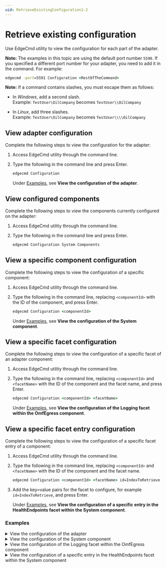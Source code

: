 ```yaml
---
uid: RetrieveExistingConfiguration1-2
---
```


# Retrieve existing configuration

Use EdgeCmd utility to view the configuration for each part of the adapter.

**Note:** The examples in this topic are using the default port number `5590`. If you specified a different port number for your adapter, you need to add it in the command. For example:

```cmd
edgecmd -port=5591 Configuration <RestOfTheCommand>
```

**Note:** If a command contains slashes, you must escape them as follows:<br> 
  - In *Windows*, add a second slash.<br> 
       Example: `TestUser\OilCompany` becomes `TestUser\\OilCompany`

  - In *Linux*, add three slashes.<br>
       Example: `TestUser\OilCompany` becomes `TestUser\\\\OilCompany`

## View adapter configuration

Complete the following steps to view the configuration for the adapter:

1. Access EdgeCmd utility through the command line.
2. Type the following in the command line and press Enter.

   ```cmd
   edgecmd Configuration
   ```
  
   Under [Examples](#examples), see **View the configuration of the adapter**.
  
## View configured components

Complete the following steps to view the components currently configured on the adapter:

1. Access EdgeCmd utility through the command line.
2. Type the following in the command line and press Enter.

   ```cmd
   edgecmd Configuration System Components
   ```
  
## View a specific component configuration

Complete the following steps to view the configuration of a specific component:

1. Access EdgeCmd utility through the command line.
2. Type the following in the command line, replacing `<componentId>` with the ID of the component, and press Enter.

   ```cmd
   edgecmd Configuration <componentId>
   ```
  
   Under [Examples](#examples), see **View the configuration of the System component**.

## View a specific facet configuration

Complete the following steps to view the configuration of a specific facet of an adapter component:

1. Access EdgeCmd utility through the command line.
2. Type the following in the command line, replacing `<componentId>` and `<facetName>` with the ID of the component and the facet name, and press Enter.

   ```cmd
   edgecmd Configuration <componentId> <facetName>
   ```
  
   Under [Examples](#examples), see **View the configuration of the Logging facet within the OmfEgress component**.
  
## View a specific facet entry configuration

Complete the following steps to view the configuration of a specific facet entry of a component:

1. Access EdgeCmd utility through the command line.
2. Type the following in the command line, replacing `<componentId>` and `<facetName>` with the ID of the component and the facet name.

   ```cmd
   edgecmd Configuration <componentId> <facetName> id=IndexToRetrieve
   ```

3. Add the key=value pairs for the facet to configure, for example `id=IndexToRetrieve`, and press Enter.

   Under [Examples](#examples), see **View the configuration of a specific entry in the HealthEndpoints facet within the System component**.

### Examples

<details>
    <summary>View the configuration of the adapter</summary>
    <pre>

      edgecmd Configuration
      {
        "System": {
          "Logging": {
            "logLevel": "Information",
            "logFileSizeLimitBytes": 34636833,
            "logFileCountLimit": 31
          },
          "HealthEndpoints": [],
          "Diagnostics": {
            "enableDiagnostics": true
          },
          "Components": [
            {
              "componentId": "Modbus1",
              "componentType": "Modbus"
            },
            {
              "componentId": "Egress",
              "componentType": "OmfEgress"
            }
          ],
          "Buffering": {
            "bufferLocation": "C:/ProgramData/OSIsoft/Adapters/Modbus/Modbus/Buffers",
            "maxBufferSizeMB": -1,
            "enableBuffering": true
          }
        },
        "Modbus1": {
          "Logging": {
            "logLevel": "Information",
            "logFileSizeLimitBytes": 34636833,
            "logFileCountLimit": 31
          },
          "DataSource": {},
          "DataSelection": []
        },
        "OmfEgress": {
          "Logging": {
            "logLevel": "Information",
            "logFileSizeLimitBytes": 34636833,
            "logFileCountLimit": 31
          },
          "DataEndpoints": [],
          "Buffering": {
            "onDiskBufferLocation": "C:/ProgramData/OSIsoft/Adapters/Modbus/Modbus/Buffers",
            "onDiskMaxBufferSizeMB": -1
          }
        }
      }

 </pre>
</details>

<details>
    <summary>View the configuration of the System component</summary>
    <pre>

    edgecmd Configuration System
    {
      "Logging": {
        "logLevel": "Information",
        "logFileSizeLimitBytes": 34636833,
        "logFileCountLimit": 31
      },
      "HealthEndpoints": [],
      "Diagnostics": {
        "enableDiagnostics": true
      },
      "Components": [
        {
          "componentId": "Modbus1",
          "componentType": "Modbus"
        },
        {
          "componentId": "Egress",
          "componentType": "OmfEgress"
        }
      ],
      "Buffering": {
        "bufferLocation": "C:/ProgramData/OSIsoft/Adapters/Modbus/Modbus/Buffers",
        "maxBufferSizeMB": -1,
        "enableBuffering": true
      }
    }

 </pre>
</details>

<details>
    <summary>View the configuration of the Logging facet within the OmfEgress component</summary>
    <pre>

      edgecmd Configuration OmfEgress Logging
      {
        "logLevel": "Information",
        "logFileSizeLimitBytes": 34636833,
        "logFileCountLimit": 31
      }

 </pre>
</details>

<details>
    <summary>View the configuration of a specific entry in the HealthEndpoints facet within the System component</summary>
    <pre>

      edgecmd Configuration System HealthEndpoints id=Endpoint_1
      {
        "id": "Endpoint_1",
        "endpoint": "https://localhost:5821",
        "userName": "user_54",
        "password": "***************",
        "clientId": null,
        "clientSecret": null,
        "tokenEndpoint": null,
        "validateEndpointCertificate": true
      }

 </pre>
</details>
